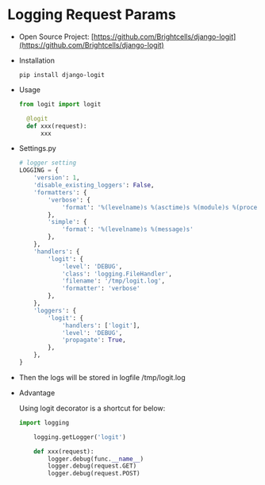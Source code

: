 # Logging Request Params

* Open Source Project: [https://github.com/Brightcells/django-logit](https://github.com/Brightcells/django-logit)

* Installation

  ```shell
  pip install django-logit
  ```


* Usage

  ```python
  from logit import logit

    @logit
    def xxx(request):
        xxx
  ```


* Settings.py

  ```python
  # logger setting
  LOGGING = {
      'version': 1,
      'disable_existing_loggers': False,
      'formatters': {
          'verbose': {
              'format': '%(levelname)s %(asctime)s %(module)s %(process)d %(thread)d %(message)s'
          },
          'simple': {
              'format': '%(levelname)s %(message)s'
          },
      },
      'handlers': {
          'logit': {
              'level': 'DEBUG',
              'class': 'logging.FileHandler',
              'filename': '/tmp/logit.log',
              'formatter': 'verbose'
          },
      },
      'loggers': {
          'logit': {
              'handlers': ['logit'],
              'level': 'DEBUG',
              'propagate': True,
          },
      },
  }
  ```


* Then the logs will be stored in logfile /tmp/logit.log

* Advantage

  Using logit decorator is a shortcut for below:

  ```python
  import logging

      logging.getLogger('logit')

      def xxx(request):
          logger.debug(func.__name__)
          logger.debug(request.GET)
          logger.debug(request.POST)
  ```
